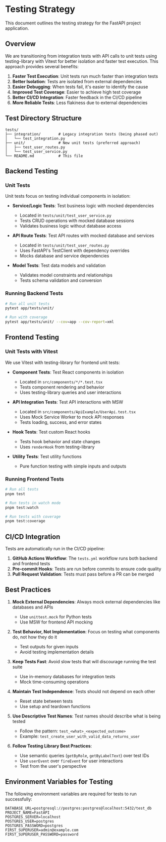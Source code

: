 # Testing Strategy

This document outlines the testing strategy for the FastAPI project application.

## Overview

We are transitioning from integration tests with API calls to unit tests using testing-library with Vitest for better isolation and faster test execution. This approach provides several benefits:

1. **Faster Test Execution**: Unit tests run much faster than integration tests
2. **Better Isolation**: Tests are isolated from external dependencies
3. **Easier Debugging**: When tests fail, it's easier to identify the cause
4. **Improved Test Coverage**: Easier to achieve high test coverage
5. **Better CI/CD Integration**: Faster feedback in the CI/CD pipeline
6. **More Reliable Tests**: Less flakiness due to external dependencies

## Test Directory Structure

```
tests/
├── integration/        # Legacy integration tests (being phased out)
│   └── test_integration.py
├── unit/               # New unit tests (preferred approach)
│   ├── test_user_routes.py
│   └── test_user_service.py
└── README.md           # This file
```

## Backend Testing

### Unit Tests

Unit tests focus on testing individual components in isolation:

- **Service/Logic Tests**: Test business logic with mocked dependencies
  - Located in `tests/unit/test_user_service.py`
  - Tests CRUD operations with mocked database sessions
  - Validates business logic without database access

- **API Route Tests**: Test API routes with mocked database and services
  - Located in `tests/unit/test_user_routes.py`
  - Uses FastAPI's TestClient with dependency overrides
  - Mocks database and service dependencies

- **Model Tests**: Test data models and validation
  - Validates model constraints and relationships
  - Tests schema validation and conversion

### Running Backend Tests

```bash
# Run all unit tests
pytest app/tests/unit/

# Run with coverage
pytest app/tests/unit/ --cov=app --cov-report=xml
```

## Frontend Testing

### Unit Tests with Vitest

We use Vitest with testing-library for frontend unit tests:

- **Component Tests**: Test React components in isolation
  - Located in `src/components/*/*.test.tsx`
  - Tests component rendering and behavior
  - Uses testing-library queries and user interactions

- **API Integration Tests**: Test API interactions with MSW
  - Located in `src/components/ApiExample/UserApi.test.tsx`
  - Uses Mock Service Worker to mock API responses
  - Tests loading, success, and error states

- **Hook Tests**: Test custom React hooks
  - Tests hook behavior and state changes
  - Uses `renderHook` from testing-library

- **Utility Tests**: Test utility functions
  - Pure function testing with simple inputs and outputs

### Running Frontend Tests

```bash
# Run all tests
pnpm test

# Run tests in watch mode
pnpm test:watch

# Run tests with coverage
pnpm test:coverage
```

## CI/CD Integration

Tests are automatically run in the CI/CD pipeline:

1. **GitHub Actions Workflow**: The `tests.yml` workflow runs both backend and frontend tests
2. **Pre-commit Hooks**: Tests are run before commits to ensure code quality
3. **Pull Request Validation**: Tests must pass before a PR can be merged

## Best Practices

1. **Mock External Dependencies**: Always mock external dependencies like databases and APIs
   - Use `unittest.mock` for Python tests
   - Use MSW for frontend API mocking

2. **Test Behavior, Not Implementation**: Focus on testing what components do, not how they do it
   - Test outputs for given inputs
   - Avoid testing implementation details

3. **Keep Tests Fast**: Avoid slow tests that will discourage running the test suite
   - Use in-memory databases for integration tests
   - Mock time-consuming operations

4. **Maintain Test Independence**: Tests should not depend on each other
   - Reset state between tests
   - Use setup and teardown functions

5. **Use Descriptive Test Names**: Test names should describe what is being tested
   - Follow the pattern: `test_<what>_<expected_outcome>`
   - Example: `test_create_user_with_valid_data_returns_user`

6. **Follow Testing Library Best Practices**:
   - Use semantic queries (`getByRole`, `getByLabelText`) over test IDs
   - Use `userEvent` over `fireEvent` for user interactions
   - Test from the user's perspective

## Environment Variables for Testing

The following environment variables are required for tests to run successfully:

```
DATABASE_URL=postgresql://postgres:postgres@localhost:5432/test_db
PROJECT_NAME=FastAPI
POSTGRES_SERVER=localhost
POSTGRES_USER=postgres
POSTGRES_PASSWORD=postgres
FIRST_SUPERUSER=admin@example.com
FIRST_SUPERUSER_PASSWORD=password
```
